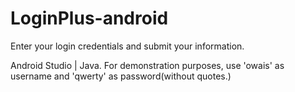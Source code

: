 # LoginPlus-android
Enter your login credentials and submit your information.

Android Studio | Java. 
For demonstration purposes, use 'owais' as username and 'qwerty' as password(without quotes.)
